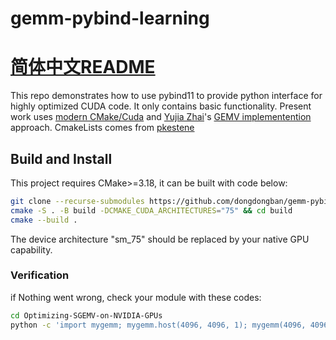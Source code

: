 # gemm-pybind-learning

[简体中文README](README.zh.md)
=======
This repo demonstrates how to use pybind11 to provide python interface for highly optimized CUDA code. It only contains basic functionality.
Present work uses [modern CMake/Cuda](https://developer.download.nvidia.com/video/gputechconf/gtc/2019/presentation/s9444-build-systems-exploring-modern-cmake-cuda-v2.pdf) and [Yujia Zhai](yujiazhai94@gmail.com)'s [GEMV implementention](https://github.com/yzhaiustc/Optimizing-SGEMV-on-NVIDIA-GPUs) approach. 
CmakeLists comes from [pkestene](https://github.com/pkestene/pybind11-cuda)

## Build and Install
This project requires CMake>=3.18, it can be built with code below:
```bash
git clone --recurse-submodules https://github.com/dongdongban/gemm-pybind-learning
cmake -S . -B build -DCMAKE_CUDA_ARCHITECTURES="75" && cd build
cmake --build .
```
The device architecture "sm_75" should be replaced by your native GPU capability.

### Verification
if Nothing went wrong, check your module with these codes:
```bash
cd Optimizing-SGEMV-on-NVIDIA-GPUs
python -c 'import mygemm; mygemm.host(4096, 4096, 1); mygemm(4096, 4096, 2)'
```

